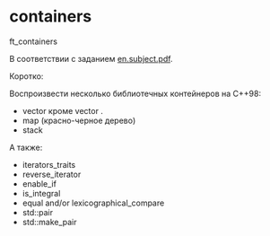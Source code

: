 # containers
ft_containers

В соответствии с заданием [en.subject.pdf](./en.subject.pdf).

Коротко:

Воспроизвести несколько библиотечных контейнеров на С++98:
* vector
кроме vector<bool> .
* map (красно-черное дерево)
* stack

А также:
* iterators_traits
* reverse_iterator
* enable_if
* is_integral
* equal and/or lexicographical_compare
* std::pair
* std::make_pair
